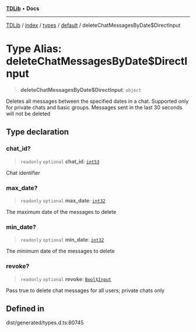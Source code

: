 [**TDLib**](../../../../../../README.md) • **Docs**

***

[TDLib](../../../../../../modules.md) / [index](../../../../../README.md) / [types](../../../README.md) / [default](../README.md) / deleteChatMessagesByDate$DirectInput

# Type Alias: deleteChatMessagesByDate$DirectInput

> **deleteChatMessagesByDate$DirectInput**: `object`

Deletes all messages between the specified dates in a chat. Supported only for private chats and basic groups. Messages sent in the last 30 seconds will not be deleted

## Type declaration

### chat\_id?

> `readonly` `optional` **chat\_id**: [`int53`](int53.md)

Chat identifier

### max\_date?

> `readonly` `optional` **max\_date**: [`int32`](int32.md)

The maximum date of the messages to delete

### min\_date?

> `readonly` `optional` **min\_date**: [`int32`](int32.md)

The minimum date of the messages to delete

### revoke?

> `readonly` `optional` **revoke**: [`Bool$Input`](Bool$Input.md)

Pass true to delete chat messages for all users; private chats only

## Defined in

dist/generated/types.d.ts:80745
